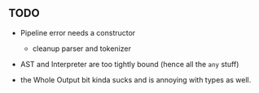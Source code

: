 
## TODO 


- Pipeline error needs a constructor
    - cleanup parser and tokenizer 

- AST and Interpreter are too tightly bound (hence all the `any` stuff)

- the Whole Output bit kinda sucks and is annoying with types as well. 
